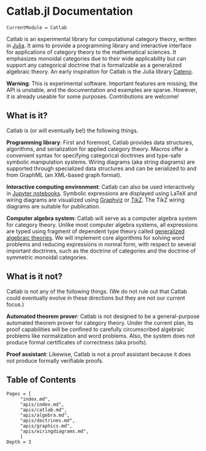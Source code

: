 # Catlab.jl Documentation

```@meta
CurrentModule = Catlab
```

Catlab is an experimental library for computational category theory, written in [Julia](https://julialang.org). It aims to provide a programming library and interactive interface for applications of category theory to the mathematical sciences. It emphasizes monoidal categories due to their wide applicability but can support any categorical doctrine that is formalizable as a generalized algebraic theory. An early inspiration for Catlab is the Julia library [Cateno](https://github.com/jasonmorton/Cateno).

**Warning**: This is experimental software. Important features are missing, the API is unstable, and the documentation and examples are sparse. However, it is already useable for some purposes. Contributions are welcome!

## What is it?

Catlab is (or will eventually be!) the following things.

**Programming library**: First and foremost, Catlab provides data structures, algorithms, and serialization for applied category theory. Macros offer a convenient syntax for specifying categorical doctrines and type-safe symbolic manipulation systems. Wiring diagrams (aka string diagrams) are supported through specialized data structures and can be serialized to and from GraphML (an XML-based graph format).

**Interactive computing environment**: Catlab can also be used interactively in [Jupyter notebooks](http://jupyter.org). Symbolic expressions are displayed using LaTeX and wiring diagrams are visualized using [Graphviz](http://www.graphviz.org) or [TikZ](https://www.ctan.org/pkg/pgf). The TikZ wiring diagrams are suitable for publication.

**Computer algebra system**: Catlab will serve as a computer algebra system for category theory. Unlike most computer algebra systems, all expressions are typed using fragment of dependent type theory called [generalized algebraic theories](https://ncatlab.org/nlab/show/generalized+algebraic+theory). We will implement core algorithms for solving word problems and reducing expressions in normal form, with respect to several important doctrines, such as the doctrine of categories and the doctrine of symmetric monoidal categories.

## What is it not?

Catlab is *not* any of the following things. (We do not rule out that Catlab could eventually evolve in these directions but they are not our current focus.)

**Automated theorem prover**: Catlab is not designed to be a general-purpose automated theorem prover for category theory. Under the current plan, its proof capabilities will be confined to carefully circumscribed algebraic problems like normalization and word problems. Also, the system does not produce formal certificates of correctness (aka proofs).

**Proof assistant**: Likewise, Catlab is not a proof assistant because it does not produce formally verifiable proofs.

## Table of Contents
```@contents
Pages = [
     "index.md",
     "apis/index.md",
     "apis/catlab.md",
     "apis/algebra.md",
     "apis/doctrines.md",
     "apis/graphics.md",
     "apis/wiringdiagrams.md",
     ]
Depth = 3
```

